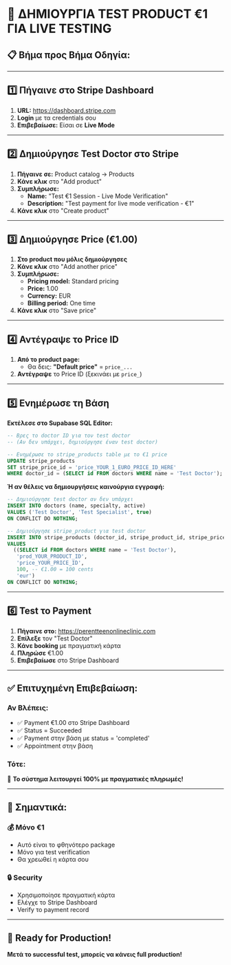 # 🧪 ΔΗΜΙΟΥΡΓΙΑ TEST PRODUCT €1 ΓΙΑ LIVE TESTING

## 📋 **Βήμα προς Βήμα Οδηγία:**

---

## 1️⃣ **Πήγαινε στο Stripe Dashboard**

1. **URL:** https://dashboard.stripe.com
2. **Login** με τα credentials σου
3. **Επιβεβαίωσε:** Είσαι σε **Live Mode**

---

## 2️⃣ **Δημιούργησε Test Doctor στο Stripe**

1. **Πήγαινε σε:** Product catalog → Products
2. **Κάνε κλικ** στο "Add product"
3. **Συμπλήρωσε:**
   - **Name:** "Test €1 Session - Live Mode Verification"
   - **Description:** "Test payment for live mode verification - €1"
4. **Κάνε κλικ** στο "Create product"

---

## 3️⃣ **Δημιούργησε Price (€1.00)**

1. **Στο product που μόλις δημιούργησες**
2. **Κάνε κλικ** στο "Add another price"
3. **Συμπλήρωσε:**
   - **Pricing model:** Standard pricing
   - **Price:** 1.00
   - **Currency:** EUR
   - **Billing period:** One time
4. **Κάνε κλικ** στο "Save price"

---

## 4️⃣ **Αντέγραψε το Price ID**

1. **Από το product page:**
   - Θα δεις: **"Default price"** = `price_...`
2. **Αντέγραψε** το Price ID (ξεκινάει με `price_`)

---

## 5️⃣ **Ενημέρωσε τη Βάση**

**Εκτέλεσε στο Supabase SQL Editor:**

```sql
-- Βρες το doctor ID για τον test doctor
-- (Αν δεν υπάρχει, δημιούργησε έναν test doctor)

-- Ενημέρωσε το stripe_products table με το €1 price
UPDATE stripe_products 
SET stripe_price_id = 'price_YOUR_1_EURO_PRICE_ID_HERE'
WHERE doctor_id = (SELECT id FROM doctors WHERE name = 'Test Doctor');
```

**Ή αν θέλεις να δημιουργήσεις καινούργια εγγραφή:**

```sql
-- Δημιούργησε test doctor αν δεν υπάρχει
INSERT INTO doctors (name, specialty, active)
VALUES ('Test Doctor', 'Test Specialist', true)
ON CONFLICT DO NOTHING;

-- Δημιούργησε stripe_product για test doctor
INSERT INTO stripe_products (doctor_id, stripe_product_id, stripe_price_id, price_amount_cents, currency)
VALUES 
  ((SELECT id FROM doctors WHERE name = 'Test Doctor'), 
   'prod_YOUR_PRODUCT_ID',
   'price_YOUR_PRICE_ID',
   100, -- €1.00 = 100 cents
   'eur')
ON CONFLICT DO NOTHING;
```

---

## 6️⃣ **Test το Payment**

1. **Πήγαινε στο:** https://perentteenonlineclinic.com
2. **Επίλεξε** τον "Test Doctor"
3. **Κάνε booking** με πραγματική κάρτα
4. **Πληρώσε** €1.00
5. **Επιβεβαίωσε** στο Stripe Dashboard

---

## ✅ **Επιτυχημένη Επιβεβαίωση:**

### **Αν Βλέπεις:**
- ✅ Payment €1.00 στο Stripe Dashboard
- ✅ Status = Succeeded
- ✅ Payment στην βάση με status = 'completed'
- ✅ Appointment στην βάση

### **Τότε:**
🎉 **Το σύστημα λειτουργεί 100% με πραγματικές πληρωμές!**

---

## 🚨 **Σημαντικά:**

### **💰 Μόνο €1**
- Αυτό είναι το φθηνότερο package
- Μόνο για test verification
- Θα χρεωθεί η κάρτα σου

### **🔒 Security**
- Χρησιμοποίησε πραγματική κάρτα
- Ελέγχε το Stripe Dashboard
- Verify το payment record

---

## 🎉 **Ready for Production!**

**Μετά το successful test, μπορείς να κάνεις full production!**

